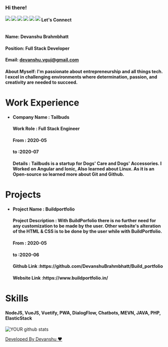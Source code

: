 
### Hi there!


<a href=https://www.facebook.com/devanshu.brahmbhatt/> <img align="left" src="https://img.icons8.com/color/48/000000/facebook-new.png"></img></a>


<a href=https://www.linkedin.com/in/devanshubrahmbhatt/ > <img align="left" src="https://img.icons8.com/color/48/000000/linkedin.png"></img></a>


<a href=https://twitter.com/DevanshuBrahmb1 > <img align="left" src="https://img.icons8.com/color/48/000000/twitter.png"></img></a>


<a href=https://www.instagram.com/devanshu.brahmbhatt/ > <img align="left" src="https://img.icons8.com/color/48/000000/instagram-new.png"></img></a>


<a href=https://medium.com/@devanshu.vguj > <img align="left" src="https://img.icons8.com/color/48/000000/medium-monogram.png"></img></a>


<a href=https://devanshubrahmbhatt.github.io/portfolio/ > <img align="left" src="https://img.icons8.com/color/48/000000/shrug-emoticon.png"></img></a>

#### Let's Connect<br>

#### <br>Name: Devanshu Brahmbhatt

#### Position: Full Stack Developer

#### Email: devanshu.vguj@gmail.com

#### <h4>About Myself: I'm passionate about entrepreneurship and all things tech. I excel in challenging environments where determination, passion, and creativity are needed to succeed.</h4>


# Work Experience

<ul>
<li><h4> Company Name : Tailbuds </h4> 
  <h4> Work Role : Full Stack Engineer</h4> 
  <h4> From : 2020-05 </h4> 
  <h4> to :2020-07 </h4> 
  <h4> Details : Tailbuds is a startup for Dogs' Care and Dogs' Accessories. I Worked on Angular and Ionic, Also learned about Linux. As it is an Open-source so learned more about Git and Github. </h4> 
</li></ul>

# Projects

<ul>
<li> <h4>Project Name : Buildportfolio</h4> 
<h4> Project Description : With BuildPorfolio there is no further need for any customization to be made by the user. Other website's alteration of the HTML & CSS is to be done by the user while with BuildPortfolio.</h4> 
<h4>  From : 2020-05</h4> 
 <h4>  to :2020-06</h4> 
<h4>  Github Link :https://github.com/DevanshuBrahmbhatt/Build_portfolio</h4> 
<h4>  Website Link :https://www.buildportfolio.in/</h4> 
 </li></ul>

# Skills

<h4>NodeJS, VueJS, Vuetify, PWA, DialogFlow, Chatbots, MEVN, JAVA, PHP, ElasticStack</h4>



![YOUR github stats](https://github-readme-stats.vercel.app/api?username=DevanshuBrahmbhatt)

[Developed By Devanshu ♥️](http://gitread.me/#/)
